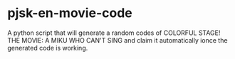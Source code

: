 # pjsk-en-movie-code
A python script that will generate a random codes of COLORFUL STAGE! THE MOVIE: A MIKU WHO CAN'T SING and claim it automatically ionce the generated code is working.
